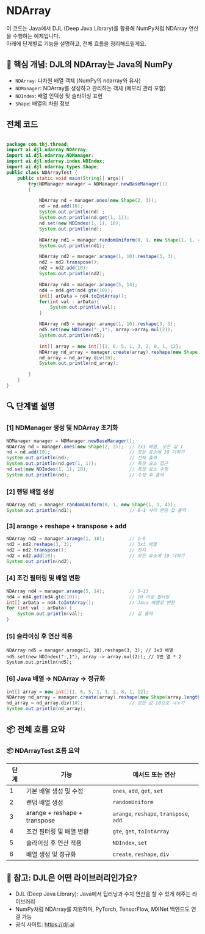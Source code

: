# NDArray
이 코드는 Java에서 DJL (Deep Java Library)를 활용해 NumPy처럼 NDArray 연산을 수행하는 예제입니다.  
아래에 단계별로 기능을 설명하고, 전체 흐름을 정리해드릴게요.

## 🧠 핵심 개념: DJL의 NDArray는 Java의 NumPy
- `NDArray`: 다차원 배열 객체 (NumPy의 ndarray와 유사)
- `NDManager`: NDArray를 생성하고 관리하는 객체 (메모리 관리 포함)
- `NDIndex`: 배열 인덱싱 및 슬라이싱 표현
- `Shape`: 배열의 차원 정보

## 전체 코드
```java

package com.thj.thread;
import ai.djl.ndarray.NDArray;
import ai.djl.ndarray.NDManager;
import ai.djl.ndarray.index.NDIndex;
import ai.djl.ndarray.types.Shape;
public class NDArrayTest {
    public static void main(String[] args){
        try(NDManager manager = NDManager.newBaseManager()) 
        {

            NDArray nd = manager.ones(new Shape(2, 3));
            nd = nd.add(10);
            System.out.println(nd) ;
            System.out.println(nd.get(1, 1));
            nd.set(new NDIndex(1, 1), 10);
            System.out.println(nd);

            NDArray nd1 = manager.randomUniform(0, 1, new Shape(1, 1, 4));
            System.out.println(nd1);

            NDArray nd2 = manager.arange(1, 10).reshape(3, 3);
            nd2 = nd2.transpose();
            nd2 = nd2.add(10);
            System.out.println(nd2);

            NDArray nd4 = manager.arange(5, 14);
            nd4 = nd4.get(nd4.gte(10));
            int[] arData = nd4.toIntArray();
            for(int val : arData){
                System.out.println(val);
            }

            NDArray nd5 = manager.arange(1, 10).reshape(3, 3);
            nd5.set(new NDIndex(":,1"), array->array.mul(2));
            System.out.println(nd5);

            int[] array = new int[]{1, 6, 5, 1, 3, 2, 8, 1, 12};
            NDArray nd_array = manager.create(array).reshape(new Shape(array.length, 1));
            nd_array = nd_array.div(10);
            System.out.println(nd_array);

        }
    }
}
```

## 🔍 단계별 설명

### [1] NDManager 생성 및 NDArray 초기화

```java
NDManager manager = NDManager.newBaseManager();
NDArray nd = manager.ones(new Shape(2, 3));  // 2x3 배열, 모든 값 1
nd = nd.add(10);                             // 모든 요소에 10 더하기
System.out.println(nd);                      // 전체 출력
System.out.println(nd.get(1, 1));            // 특정 요소 접근
nd.set(new NDIndex(1, 1), 10);               // 특정 요소 수정
System.out.println(nd);                      // 수정 후 출력
```

### [2] 랜덤 배열 생성

```java
NDArray nd1 = manager.randomUniform(0, 1, new Shape(1, 1, 4));
System.out.println(nd1);                     // 0~1 사이 랜덤 값 출력
```

### [3] arange + reshape + transpose + add
```java
NDArray nd2 = manager.arange(1, 10);         // 1~9
nd2 = nd2.reshape(3, 3);                     // 3x3 배열
nd2 = nd2.transpose();                       // 전치
nd2 = nd2.add(10);                           // 모든 요소에 10 더하기
System.out.println(nd2);
```

### [4] 조건 필터링 및 배열 변환
```java
NDArray nd4 = manager.arange(5, 14);         // 5~13
nd4 = nd4.get(nd4.gte(10));                  // 10 이상 필터링
int[] arData = nd4.toIntArray();             // Java 배열로 변환
for (int val : arData) {
    System.out.println(val);                 // 값 출력
}
```

### [5] 슬라이싱 후 연산 적용
```
NDArray nd5 = manager.arange(1, 10).reshape(3, 3); // 3x3 배열
nd5.set(new NDIndex(":,1"), array -> array.mul(2)); // 1번 열 * 2
System.out.println(nd5);
```

### [6] Java 배열 → NDArray → 정규화

```java
int[] array = new int[]{1, 6, 5, 1, 3, 2, 8, 1, 12};
NDArray nd_array = manager.create(array).reshape(new Shape(array.length, 1));
nd_array = nd_array.div(10);                 // 모든 값 10으로 나누기
System.out.println(nd_array);
```

## 📦 전체 흐름 요약
### 📦 NDArrayTest 흐름 요약

| 단계 | 기능                          | 메서드 또는 연산 |
|------|-------------------------------|------------------|
| 1    | 기본 배열 생성 및 수정        | `ones`, `add`, `get`, `set` |
| 2    | 랜덤 배열 생성                | `randomUniform`  |
| 3    | arange + reshape + transpose | `arange`, `reshape`, `transpose`, `add` |
| 4    | 조건 필터링 및 배열 변환      | `gte`, `get`, `toIntArray` |
| 5    | 슬라이싱 후 연산 적용         | `NDIndex`, `set` |
| 6    | 배열 생성 및 정규화           | `create`, `reshape`, `div` |


## 🧠 참고: DJL은 어떤 라이브러리인가요?
- DJL (Deep Java Library): Java에서 딥러닝과 수치 연산을 할 수 있게 해주는 라이브러리
- NumPy처럼 NDArray를 지원하며, PyTorch, TensorFlow, MXNet 백엔드도 연결 가능
- 공식 사이트: https://djl.ai
